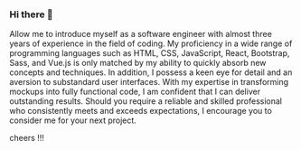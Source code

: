 ### Hi there 👋

Allow me to introduce myself as a software engineer with almost three years of experience in the field of coding. My proficiency in a wide range of programming languages such as HTML, CSS, JavaScript, React, Bootstrap, Sass, and Vue.js is only matched by my ability to quickly absorb new concepts and techniques. In addition, I possess a keen eye for detail and an aversion to substandard user interfaces. With my expertise in transforming mockups into fully functional code, I am confident that I can deliver outstanding results. Should you require a reliable and skilled professional who consistently meets and exceeds expectations, I encourage you to consider me for your next project.

cheers !!!
